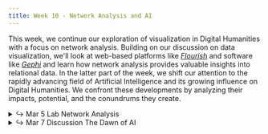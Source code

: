 ```yaml
---
title: Week 10 - Network Analysis and AI
---
```


This week, we continue our exploration of visualization in Digital Humanities with a focus on network analysis. Building on our discussion on data visualization, we'll look at web-based platforms like [_Flourish_](https://flourish.studio/) and software like [_Gephi_](https://gephi.org/) and learn how network analysis provides valuable insights into relational data. In the latter part of the week, we shift our attention to the rapidly advancing field of Artificial Intelligence and its growing influence on Digital Humanities. We confront these developments by analyzing their impacts, potential, and the conundrums they create.

<details>
  <summary class="session-summary">
    <span class="arrow">↪</span>
    <span class="date-label">Mar 5</span>
    <span class="label label-red">Lab</span>
    <span class="session-title">Network Analysis</span>
  </summary>
  <div markdown="1">
- [slides](#)
- [reading](#)
</div>
</details>

<details>
  <summary class="session-summary">
    <span class="arrow">↪</span>
    <span class="date-label">Mar 7</span>
    <span class="label label-blue">Discussion</span>
    <span class="session-title">The Dawn of AI</span>
  </summary>
  <div markdown="1">
- [slides](#)
- Reading and Assignments
  - Lorem ipsum dolor sit amet, consectetur adipiscing elit. Sed euismod, nisl quis tincidunt ultricies, nunc nisl aliquam nunc, vitae aliquam nisl nunc vit

</div>
</details>
